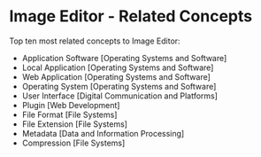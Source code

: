 # Image Editor - Related Concepts

Top ten most related concepts to Image Editor:

- Application Software [Operating Systems and Software]
- Local Application [Operating Systems and Software]
- Web Application [Operating Systems and Software]
- Operating System [Operating Systems and Software]
- User Interface [Digital Communication and Platforms]
- Plugin [Web Development]
- File Format [File Systems]
- File Extension [File Systems]
- Metadata [Data and Information Processing]
- Compression [File Systems]
